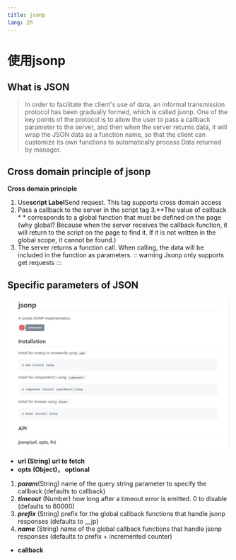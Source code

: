 ```yaml
---
title: jsonp
lang: Zh
---
```

# 使用jsonp
## What is JSON
> In order to facilitate the client's use of data, an informal transmission protocol has been gradually formed, which is called jsonp. One of the key points of the protocol is to allow the user to pass a callback parameter to the server, and then when the server returns data, it will wrap the JSON data as a function name, so that the client can customize its own functions to automatically process Data returned by manager.

## Cross domain principle of jsonp
**Cross domain principle**
1. Use**script Label**Send request. This tag supports cross domain access
2. Pass a callback to the server in the script tag
3.**The value of callback * * corresponds to a global function that must be defined on the page (why global? Because when the server receives the callback function, it will return to the script on the page to find it. If it is not written in the global scope, it cannot be found.)
4. The server returns a function call. When calling, the data will be included in the function as parameters.
:: warning
Jsonp only supports get requests
:::

## Specific parameters of JSON
![](./images/2019-11-12-23-50-46.png)
- **url (String) url to fetch**
- **opts (Object)， optional**
 1. _**param**_(String) name of the query string parameter to specify the callback (defaults to callback)
2. **_timeout_** (Number) how long after a timeout error is emitted. 0 to disable (defaults to 60000)
3. _**prefix**_ (String) prefix for the global callback functions that handle jsonp responses (defaults to __jp)
4. _**name**_ (String) name of the global callback functions that handle jsonp responses (defaults to prefix + incremented counter)
- **callback**
